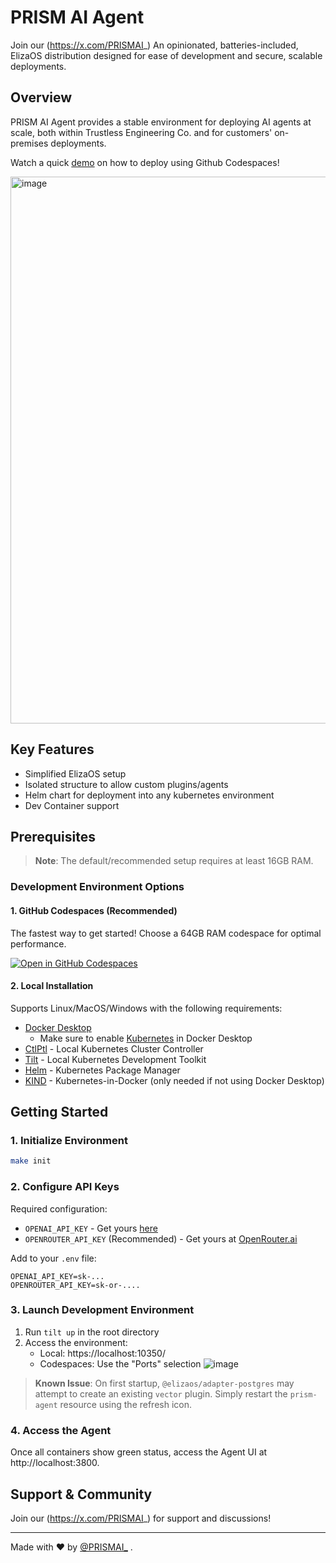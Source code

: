 # PRISM AI Agent
Join our (https://x.com/PRISMAI_)
An opinionated, batteries-included, ElizaOS distribution designed for ease of development and secure, scalable deployments.

## Overview

PRISM AI Agent provides a stable environment for deploying AI agents at scale, both within Trustless Engineering Co. and for customers' on-premises deployments.

Watch a quick [demo](https://app.arcade.software/share/4Bv0R5Bt6JZ4TbQWZL3n) on how to deploy using Github Codespaces!

<img width="875" alt="image" src="https://github.com/user-attachments/assets/215e9f1f-5df5-4b88-9e11-17e84c51deb7" />


## Key Features
- Simplified ElizaOS setup
- Isolated structure to allow custom plugins/agents
- Helm chart for deployment into any kubernetes environment
- Dev Container support

## Prerequisites

> **Note**: The default/recommended setup requires at least 16GB RAM.

### Development Environment Options

#### 1. GitHub Codespaces (Recommended)
The fastest way to get started! Choose a 64GB RAM codespace for optimal performance.

[![Open in GitHub Codespaces](https://github.com/codespaces/badge.svg)](https://codespaces.new/prism-sh/prism-agent)

#### 2. Local Installation
Supports Linux/MacOS/Windows with the following requirements:

* [Docker Desktop](https://www.docker.com/products/docker-desktop/)
  * Make sure to enable [Kubernetes](https://docs.docker.com/desktop/features/kubernetes/) in Docker Desktop
* [CtlPtl](https://github.com/tilt-dev/ctlptl) - Local Kubernetes Cluster Controller
* [Tilt](https://docs.tilt.dev/install.html) - Local Kubernetes Development Toolkit
* [Helm](https://helm.sh/docs/intro/install/) - Kubernetes Package Manager
* [KIND](https://kind.sigs.k8s.io/) - Kubernetes-in-Docker (only needed if not using Docker Desktop)


## Getting Started

### 1. Initialize Environment
```bash
make init
```

### 2. Configure API Keys
Required configuration:
- `OPENAI_API_KEY` - Get yours [here](https://platform.openai.com/docs/overview)
- `OPENROUTER_API_KEY` (Recommended) - Get yours at [OpenRouter.ai](https://openrouter.ai/)

Add to your `.env` file:
```env
OPENAI_API_KEY=sk-...
OPENROUTER_API_KEY=sk-or-....
```

### 3. Launch Development Environment
1. Run `tilt up` in the root directory
2. Access the environment:
   - Local: https://localhost:10350/
   - Codespaces: Use the "Ports" selection
  ![image](https://github.com/user-attachments/assets/cc900472-9597-4ee4-ba96-0007e533ed71)


> **Known Issue**: On first startup, `@elizaos/adapter-postgres` may attempt to create an existing `vector` plugin. Simply restart the `prism-agent` resource using the refresh icon.

### 4. Access the Agent
Once all containers show green status, access the Agent UI at http://localhost:3800.

## Support & Community

Join our (https://x.com/PRISMAI_) for support and discussions!

---

Made with ❤️ by [@PRISMAI_]([https://x.com/PRISMAI_]) .
